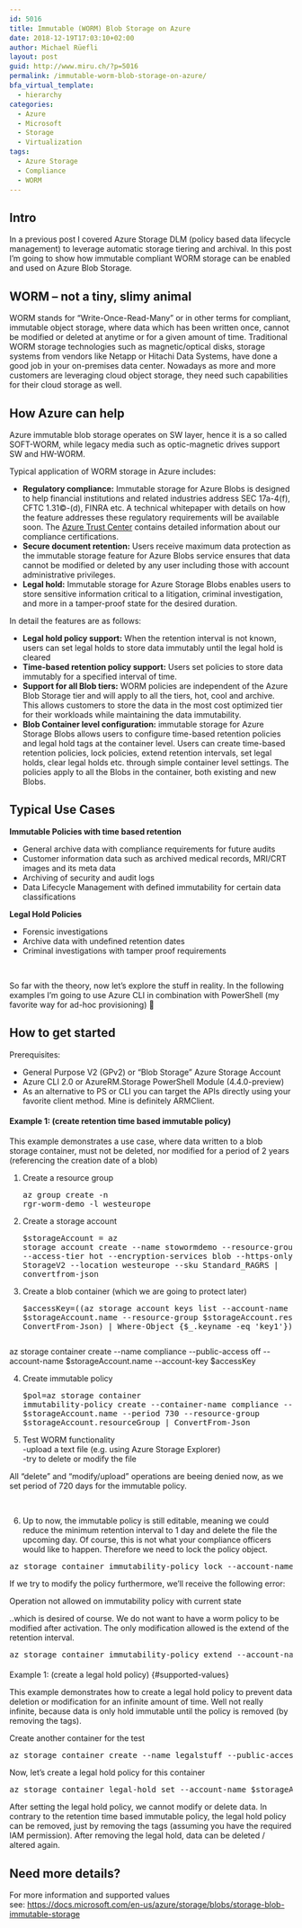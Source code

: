 ```yaml
---
id: 5016
title: Immutable (WORM) Blob Storage on Azure
date: 2018-12-19T17:03:10+02:00
author: Michael Rüefli
layout: post
guid: http://www.miru.ch/?p=5016
permalink: /immutable-worm-blob-storage-on-azure/
bfa_virtual_template:
  - hierarchy
categories:
  - Azure
  - Microsoft
  - Storage
  - Virtualization
tags:
  - Azure Storage
  - Compliance
  - WORM
---
```

## Intro

In a previous post I covered Azure Storage DLM (policy based data lifecycle management) to leverage automatic storage tiering and archival. In this post I&#8217;m going to show how immutable compliant WORM storage can be enabled and used on Azure Blob Storage.

## WORM &#8211; not a tiny, slimy animal

WORM stands for &#8220;Write-Once-Read-Many&#8221; or in other terms for compliant, immutable object storage, where data which has been written once, cannot be modified or deleted at anytime or for a given amount of time. Traditional WORM storage technologies such as magnetic/optical disks, storage systems from vendors like Netapp or Hitachi Data Systems, have done a good job in your on-premises data center. Nowadays as more and more customers are leveraging cloud object storage, they need such capabilities for their cloud storage as well.

## How Azure can help

Azure immutable blob storage operates on SW layer, hence it is a so called SOFT-WORM, while legacy media such as optic-magnetic drives support SW and HW-WORM.

Typical application of WORM storage in Azure includes:

  * **Regulatory compliance:** Immutable storage for Azure Blobs is designed to help financial institutions and related industries address SEC 17a-4(f), CFTC 1.31©-(d), FINRA etc. A technical whitepaper with details on how the feature addresses these regulatory requirements will be available soon. The [Azure Trust Center](https://www.microsoft.com/en-us/trustcenter/compliance) contains detailed information about our compliance certifications.
  * **Secure document retention:** Users receive maximum data protection as the immutable storage feature for Azure Blobs service ensures that data cannot be modified or deleted by any user including those with account administrative privileges.
  * **Legal hold:** Immutable storage for Azure Storage Blobs enables users to store sensitive information critical to a litigation, criminal investigation, and more in a tamper-proof state for the desired duration.

In detail the features are as follows:

  * **Legal hold policy support:** When the retention interval is not known, users can set legal holds to store data immutably until the legal hold is cleared
  * **Time-based retention policy support:** Users set policies to store data immutably for a specified interval of time.
  * **Support for all Blob tiers:** WORM policies are independent of the Azure Blob Storage tier and will apply to all the tiers, hot, cool and archive. This allows customers to store the data in the most cost optimized tier for their workloads while maintaining the data immutability.
  * **Blob Container level configuration:** immutable storage for Azure Storage Blobs allows users to configure time-based retention policies and legal hold tags at the container level. Users can create time-based retention policies, lock policies, extend retention intervals, set legal holds, clear legal holds etc. through simple container level settings. The policies apply to all the Blobs in the container, both existing and new Blobs.

## Typical Use Cases

**Immutable Policies with time based retention**

  * General archive data with compliance requirements for future audits
  * Customer information data such as archived medical records, MRI/CRT images and its meta data
  * Archiving of security and audit logs
  * Data Lifecycle Management with defined immutability for certain data classifications

**Legal Hold Policies**

  * Forensic investigations
  * Archive data with undefined retention dates
  * Criminal investigations with tamper proof requirements

 

So far with the theory, now let&#8217;s explore the stuff in reality. In the following examples I&#8217;m going to use Azure CLI in combination with PowerShell (my favorite way for ad-hoc provisioning) 🙂

## How to get started

Prerequisites:

  * General Purpose V2 (GPv2) or &#8220;Blob Storage&#8221; Azure Storage Account
  * Azure CLI 2.0 or AzureRM.Storage PowerShell Module (4.4.0-preview)
  * As an alternative to PS or CLI you can target the APIs directly using your favorite client method. Mine is definitely ARMClient.

#### Example 1: (create retention time based immutable policy)

This example demonstrates a use case, where data written to a blob storage container, must not be deleted, nor modified for a period of 2 years (referencing the creation date of a blob)

  1. Create a resource group <pre class="">az group create -n rgr-worm-demo -l westeurope</pre>

  2. Create a storage account <pre class="">$storageAccount = az storage account create --name stowormdemo --resource-group rgr-worm-demo --access-tier hot --encryption-services blob --https-only true --kind StorageV2 --location westeurope --sku Standard_RAGRS | convertfrom-json</pre>

  3. Create a blob container (which we are going to protect later) <pre class="">$accessKey=((az storage account keys list --account-name $storageAccount.name --resource-group $storageAccount.resourceGroup | ConvertFrom-Json) | Where-Object {$_.keyname -eq 'key1'}).value

az storage container create --name compliance --public-access off --account-name $storageAccount.name --account-key $accessKey</pre>

  4. Create immutable policy <pre class="">$pol=az storage container immutability-policy create --container-name compliance --account-name $storageAccount.name --period 730 --resource-group $storageAccount.resourceGroup | ConvertFrom-Json</pre>

  5. Test WORM functionality  
    -upload a text file (e.g. using Azure Storage Explorer)  
    -try to delete or modify the file

All &#8220;delete&#8221; and &#8220;modify/upload&#8221; operations are beeing denied now, as we set period of 720 days for the immutable policy.<figure class="wp-block-image">

<img src="../images/2018/12/AZworm-test1-1024x740.png" alt="" class="wp-image-5028" srcset="../images/2018/12/AZworm-test1-1024x740.png 1024w, ../images/2018/12/AZworm-test1-300x217.png 300w, ../images/2018/12/AZworm-test1-768x555.png 768w, ../images/2018/12/AZworm-test1.png 1257w" sizes="(max-width: 1024px) 100vw, 1024px" /> </figure> 

6. Up to now, the immutable policy is still editable, meaning we could reduce the minimum retention interval to 1 day and delete the file the upcoming day. Of course, this is not what your compliance officers would like to happen. Therefore we need to lock the policy object.  


<pre class="wp-block-preformatted">az storage container immutability-policy lock --account-name $storageAccount.name --container-name compliance --if-match $pol.etag<br /></pre>

If we try to modify the policy furthermore, we&#8217;ll receive the following error:

<p class="has-text-color has-vivid-red-color">
  Operation not allowed on immutability policy with current state
</p>

..which is desired of course. We do not want to have a worm policy to be modified after activation. The only modification allowed is the extend of the retention interval.&nbsp;

<pre class="wp-block-preformatted">az storage container immutability-policy extend --account-name $storageAccount.name --container-name compliance --if-match $pol.etag --period 800</pre>



####  
Example 1: (create a legal hold policy) {#supported-values}

This example demonstrates how to create a legal hold policy to prevent data deletion or modification for an infinite amount of time. Well not really infinite, because data is only hold immutable until the policy is removed (by removing the tags).

Create another container for the test

<pre class="wp-block-preformatted">az storage container create --name legalstuff --public-access off --account-name $storageAccount.name --account-key $accessKey<br /></pre>

Now, let&#8217;s create a legal hold policy for this container

<pre class="wp-block-preformatted">az storage container legal-hold set --account-name $storageAccount.name --container-name legalstuff --tags caseid12192018001</pre>

After setting the legal hold policy, we cannot modify or delete data. In contrary to the retention time based immutable policy, the legal hold policy can be removed, just by removing the tags (assuming you have the required IAM permission). After removing the legal hold, data can be deleted / altered again.

## Need more details?

For more information and supported values see: <https://docs.microsoft.com/en-us/azure/storage/blobs/storage-blob-immutable-storage>